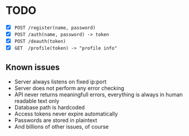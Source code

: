 # TODO

- [x] `POST /register(name, password)`
- [x] `POST /auth(name, password) -> token`
- [x] `POST /deauth(token)`
- [x] `GET  /profile(token) -> "profile info"`

## Known issues

- Server always listens on fixed ip:port
- Server does not perform any error checking
- API never returns meaningfull errors, everything is always in human readable text only
- Database path is hardcoded
- Access tokens never expire automatically
- Passwords are stored in plaintext
- And billions of other issues, of course

